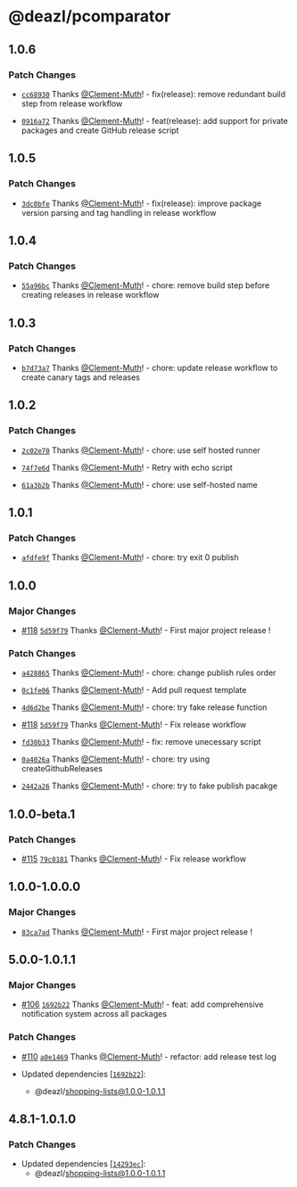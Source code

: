# @deazl/pcomparator

## 1.0.6

### Patch Changes

- [`cc68930`](https://github.com/Deazl-Comparator/deazl/commit/cc68930a9c79fb7ddcc2e8cf9b1f56ec4c832903) Thanks [@Clement-Muth](https://github.com/Clement-Muth)! - fix(release): remove redundant build step from release workflow

- [`0916a72`](https://github.com/Deazl-Comparator/deazl/commit/0916a72fea73e3a570222652c7d9e1ff3d9ce252) Thanks [@Clement-Muth](https://github.com/Clement-Muth)! - feat(release): add support for private packages and create GitHub release script

## 1.0.5

### Patch Changes

- [`3dc0bfe`](https://github.com/Deazl-Comparator/deazl/commit/3dc0bfeb9fefdf6c32574cd8569c196a4e04875d) Thanks [@Clement-Muth](https://github.com/Clement-Muth)! - fix(release): improve package version parsing and tag handling in release workflow

## 1.0.4

### Patch Changes

- [`55a96bc`](https://github.com/Deazl-Comparator/deazl/commit/55a96bc3a6df6e65743f21af018e54752269e899) Thanks [@Clement-Muth](https://github.com/Clement-Muth)! - chore: remove build step before creating releases in release workflow

## 1.0.3

### Patch Changes

- [`b7d73a7`](https://github.com/Deazl-Comparator/deazl/commit/b7d73a73d988738f81c888a18cc627e63a83e81b) Thanks [@Clement-Muth](https://github.com/Clement-Muth)! - chore: update release workflow to create canary tags and releases

## 1.0.2

### Patch Changes

- [`2c02e70`](https://github.com/Deazl-Comparator/deazl/commit/2c02e70b5cd4b315f732e83bbb41814b8a9ba72c) Thanks [@Clement-Muth](https://github.com/Clement-Muth)! - chore: use self hosted runner

- [`74f7e6d`](https://github.com/Deazl-Comparator/deazl/commit/74f7e6d892ba73ef3f03ce79f63d59c29369165c) Thanks [@Clement-Muth](https://github.com/Clement-Muth)! - Retry with echo script

- [`61a3b2b`](https://github.com/Deazl-Comparator/deazl/commit/61a3b2be91a7d335ad56e1c6bd93377e02df07bb) Thanks [@Clement-Muth](https://github.com/Clement-Muth)! - chore: use self-hosted name

## 1.0.1

### Patch Changes

- [`afdfe9f`](https://github.com/Deazl-Comparator/deazl/commit/afdfe9fb8e51646e2d0d846a1a1fe56f277a66b3) Thanks [@Clement-Muth](https://github.com/Clement-Muth)! - chore: try exit 0 publish

## 1.0.0

### Major Changes

- [#118](https://github.com/Deazl-Comparator/deazl/pull/118) [`5d59f79`](https://github.com/Deazl-Comparator/deazl/commit/5d59f796e9c63ffa79a32c71535d1a58f6283841) Thanks [@Clement-Muth](https://github.com/Clement-Muth)! - First major project release !

### Patch Changes

- [`a428865`](https://github.com/Deazl-Comparator/deazl/commit/a42886505f4ec125e0e50597680917fa55a3b5fd) Thanks [@Clement-Muth](https://github.com/Clement-Muth)! - chore: change publish rules order

- [`0c1fe06`](https://github.com/Deazl-Comparator/deazl/commit/0c1fe06c6b9da38a85173d0e2b0be9fa9356bcfc) Thanks [@Clement-Muth](https://github.com/Clement-Muth)! - Add pull request template

- [`4d6d2be`](https://github.com/Deazl-Comparator/deazl/commit/4d6d2beb3e2569cbe9798a2e658e3356966cbd87) Thanks [@Clement-Muth](https://github.com/Clement-Muth)! - chore: try fake release function

- [#118](https://github.com/Deazl-Comparator/deazl/pull/118) [`5d59f79`](https://github.com/Deazl-Comparator/deazl/commit/5d59f796e9c63ffa79a32c71535d1a58f6283841) Thanks [@Clement-Muth](https://github.com/Clement-Muth)! - Fix release workflow

- [`fd30b33`](https://github.com/Deazl-Comparator/deazl/commit/fd30b33ecde92e2818563e30ba7b2683fb58e70d) Thanks [@Clement-Muth](https://github.com/Clement-Muth)! - fix: remove unecessary script

- [`0a4026a`](https://github.com/Deazl-Comparator/deazl/commit/0a4026ab2c28af7daa70e09a0bfcae02abbc45b9) Thanks [@Clement-Muth](https://github.com/Clement-Muth)! - chore: try using createGithubReleases

- [`2442a26`](https://github.com/Deazl-Comparator/deazl/commit/2442a26a6a09c1b3395b729ff0e11dc8b0191b4a) Thanks [@Clement-Muth](https://github.com/Clement-Muth)! - chore: try to fake publish pacakge

## 1.0.0-beta.1

### Patch Changes

- [#115](https://github.com/Deazl-Comparator/deazl/pull/115) [`79c0181`](https://github.com/Deazl-Comparator/deazl/commit/79c0181e655222578cdca49778fdec02819f5c82) Thanks [@Clement-Muth](https://github.com/Clement-Muth)! - Fix release workflow

## 1.0.0-1.0.0.0

### Major Changes

- [`83ca7ad`](https://github.com/Deazl-Comparator/deazl/commit/83ca7ade37485d1d9c61fe1e66815949ae4a7018) Thanks [@Clement-Muth](https://github.com/Clement-Muth)! - First major project release !

## 5.0.0-1.0.1.1

### Major Changes

- [#106](https://github.com/Deazl-Comparator/deazl/pull/106) [`1692b22`](https://github.com/Deazl-Comparator/deazl/commit/1692b22f06172a621a3ed6736de288ac8ab38516) Thanks [@Clement-Muth](https://github.com/Clement-Muth)! - feat: add comprehensive notification system across all packages

### Patch Changes

- [#110](https://github.com/Deazl-Comparator/deazl/pull/110) [`a0e1469`](https://github.com/Deazl-Comparator/deazl/commit/a0e1469c2d988194ded1e570cf42ba5fd9c83ba0) Thanks [@Clement-Muth](https://github.com/Clement-Muth)! - refactor: add release test log

- Updated dependencies [[`1692b22`](https://github.com/Deazl-Comparator/deazl/commit/1692b22f06172a621a3ed6736de288ac8ab38516)]:
  - @deazl/shopping-lists@1.0.0-1.0.1.1

## 4.8.1-1.0.1.0

### Patch Changes

- Updated dependencies [[`14293ec`](https://github.com/Deazl-Comparator/deazl/commit/14293ec3f422cc822eee9ac7fc83128246bcf6b8)]:
  - @deazl/shopping-lists@1.0.0-1.0.1.1
